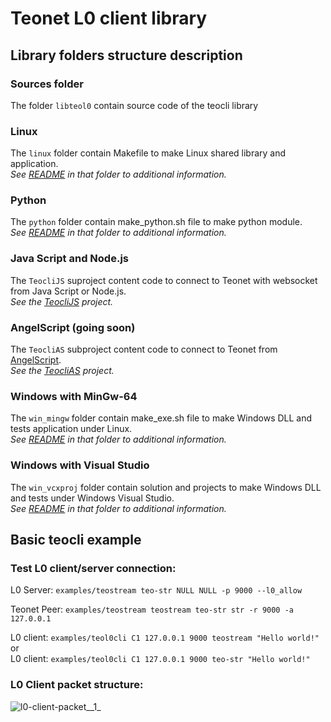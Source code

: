 # Teonet L0 client library

## Library folders structure description

### Sources folder

The folder ```libteol0``` contain source code of the teocli library


### Linux

The ```linux``` folder contain Makefile to make Linux shared library and 
application.  
_See [README](linux) in that folder to additional information._


### Python

The ```python``` folder contain make_python.sh file to make python module.  
_See [README](python) in that folder to additional information._


### Java Script and Node.js

The ```TeocliJS``` suproject content code to connect to Teonet with websocket 
from Java Script or Node.js.  
_See the [TeocliJS](https://gitlab.ksproject.org/teonet/TeocliJS) project._

### AngelScript (going soon)

The ```TeocliAS``` subproject content code to connect to Teonet from [AngelScript](http://www.angelcode.com/angelscript/).  
_See the [TeocliAS](https://gitlab.ksproject.org/teonet/TeocliAS) project._


### Windows with MinGw-64

The ```win_mingw``` folder contain make_exe.sh file to make Windows DLL and 
tests application under Linux.  
_See [README](win_mingw) in that folder to additional information._


### Windows with Visual Studio

The ```win_vcxproj``` folder contain solution and projects to make Windows DLL 
and tests under Windows Visual Studio.  
_See [README](win_vcxproj) in that folder to additional information._


## Basic teocli example

### Test L0 client/server connection:
  
L0 Server: ```examples/teostream teo-str NULL NULL -p 9000 --l0_allow```  

Teonet Peer: ```examples/teostream teostream teo-str str -r 9000 -a 127.0.0.1```  

L0 client: ```examples/teol0cli C1 127.0.0.1 9000 teostream "Hello world!"```  
  or  
L0 client: ```examples/teol0cli C1 127.0.0.1 9000 teo-str "Hello world!"```  
  
### L0 Client packet structure:  
  
![l0-client-packet__1_](https://gitlab.ksproject.org/teonet/teonet/uploads/3db51c37f422e8dd91912a0de9122a0a/l0-client-packet__1_.png)